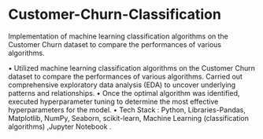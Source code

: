 # Customer-Churn-Classification
Implementation of machine learning classification algorithms on the Customer Churn dataset to compare the  performances of various algorithms.

• Utilized machine learning classification algorithms on the Customer Churn dataset to compare the 
performances of various algorithms. Carried out comprehensive exploratory data analysis (EDA) to 
uncover underlying patterns and relationships.
• Once the optimal algorithm was identified, executed hyperparameter tuning to determine the most 
effective hyperparameters for the model.
• Tech Stack : Python, Libraries-Pandas, Matplotlib, NumPy, Seaborn, scikit-learn, Machine Learning 
(classification algorithms) ,Jupyter Notebook .
